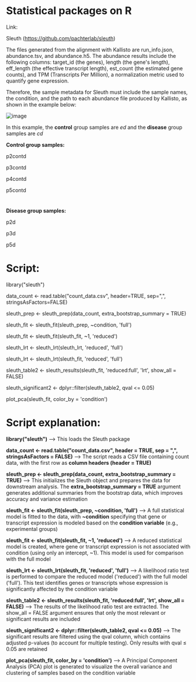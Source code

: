 # Statistical packages on R

Link:

Sleuth (https://github.com/pachterlab/sleuth)

The files generated from the alignment with Kallisto are run_info.json, abundance.tsv, and abundance.h5. The abundance results include the following columns: target_id (the genes), length (the gene's length), eff_length (the effective transcript length), est_count (the estimated gene counts), and TPM (Transcripts Per Million), a normalization metric used to quantify gene expression. 

Therefore, the sample metadata for Sleuth must include the sample names, the condition, and the path to each abundance file produced by Kallisto, as shown in the example below:

![image](https://github.com/user-attachments/assets/2e528773-c221-4895-a0f3-da7151e6d31e)

In this example, the **control** group samples are *ed* and the **disease** group samples are *cd*

**Control group samples:**

p2contd

p3contd

p4contd

p5contd
#
**Disease group samples:**

p2d 

p3d

p5d
#

# **Script:**

library("sleuth")

data_count <- read.table("count_data.csv", header=TRUE, sep=",", stringsAsFactors=FALSE)

sleuth_prep <- sleuth_prep(data_count, extra_bootstrap_summary = TRUE)

sleuth_fit <- sleuth_fit(sleuth_prep, ~condition, 'full')

sleuth_fit <- sleuth_fit(sleuth_fit, ~1, 'reduced')

sleuth_lrt <- sleuth_lrt(sleuth_lrt, 'reduced', 'full')

sleuth_lrt <- sleuth_lrt(sleuth_fit, 'reduced', 'full')

sleuth_table2 <- sleuth_results(sleuth_fit, 'reduced:full', 'lrt', show_all = FALSE)

sleuth_significant2 <- dplyr::filter(sleuth_table2, qval <= 0.05)

plot_pca(sleuth_fit, color_by = 'condition')

# Script explanation:

**library("sleuth")** --> This loads the Sleuth package

**data_count <- read.table("count_data.csv", header = TRUE, sep = ",", stringsAsFactors = FALSE)** --> The script reads a CSV file containing count data, with the first row as **column headers (header = TRUE)**

**sleuth_prep <- sleuth_prep(data_count, extra_bootstrap_summary = TRUE)** --> This initializes the Sleuth object and prepares the data for downstream analysis. The **extra_bootstrap_summary = TRUE** argument generates additional summaries from the bootstrap data, which improves accuracy and variance estimation

**sleuth_fit <- sleuth_fit(sleuth_prep, ~condition, 'full')** --> A full statistical model is fitted to the data, with **~condition** specifying that gene or transcript expression is modeled based on the **condition variable** (e.g., experimental groups)

**sleuth_fit <- sleuth_fit(sleuth_fit, ~1, 'reduced')** --> A reduced statistical model is created, where gene or transcript expression is not associated with condition (using only an intercept, ~1). This model is used for comparison with the full model

**sleuth_lrt <- sleuth_lrt(sleuth_fit, 'reduced', 'full')** --> A likelihood ratio test is performed to compare the reduced model ('reduced') with the full model ('full'). This test identifies genes or transcripts whose expression is significantly affected by the condition variable

**sleuth_table2 <- sleuth_results(sleuth_fit, 'reduced:full', 'lrt', show_all = FALSE)** --> The results of the likelihood ratio test are extracted. The show_all = FALSE argument ensures that only the most relevant or significant results are included

**sleuth_significant2 <- dplyr::filter(sleuth_table2, qval <= 0.05)** --> The significant results are filtered using the qval column, which contains adjusted p-values (to account for multiple testing). Only results with qval ≤ 0.05 are retained

**plot_pca(sleuth_fit, color_by = 'condition')** --> A Principal Component Analysis (PCA) plot is generated to visualize the overall variance and clustering of samples based on the condition variable
